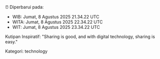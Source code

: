 ⏰ Diperbarui pada:
- WIB: Jumat, 8 Agustus 2025 21.34.22 UTC
- WITA: Jumat, 8 Agustus 2025 22.34.22 UTC
- WIT: Jumat, 8 Agustus 2025 23.34.22 UTC

Kutipan Inspiratif:
"Sharing is good, and with digital technology, sharing is easy."


Kategori: technology

